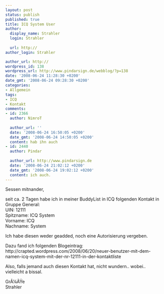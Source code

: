 ```yaml
---
layout: post
status: publish
published: true
title: ICQ System User
author:
  display_name: Strahler
  login: Strahler
  
  url: http://
author_login: Strahler

author_url: http://
wordpress_id: 138
wordpress_url: http://www.pindarsign.de/webblog/?p=138
date: '2008-06-24 11:28:30 +0200'
date_gmt: '2008-06-24 09:28:30 +0200'
categories:
- Allgemein
tags:
- ICQ
- Kontakt
comments:
- id: 2366
  author: NimroT
  
  author_url: ''
  date: '2008-06-24 16:50:05 +0200'
  date_gmt: '2008-06-24 14:50:05 +0200'
  content: hab ihn auch
- id: 2440
  author: Pindar
  
  author_url: http://www.pindarsign.de
  date: '2008-06-24 21:02:12 +0200'
  date_gmt: '2008-06-24 19:02:12 +0200'
  content: ich auch.
---
```

<p>Sessen mitnander,</p>
<p>seit ca. 2 Tagen habe ich in meiner BuddyList in ICQ folgenden Kontakt in Gruppe General:<br />
UIN: 12111<br />
Spitzname: ICQ System<br />
Vorname: ICQ<br />
Nachname: System</p>
<p>Ich habe diesen weder geadded, noch eine Autorisierung vergeben.</p>
<p>Dazu fand ich folgenden Blogeintrag: http:&#47;&#47;crapted.wordpress.com&#47;2008&#47;06&#47;20&#47;neuer-benutzer-mit-dem-namen-icq-system-mit-der-nr-12111-in-der-kontaktliste</p>
<p>Also, falls jemand auch diesen Kontakt hat, nicht wundern.. wobei.. vielleicht a bissal.</p>
<p>Gr&Atilde;&frac14;&Atilde;&Yuml;e<br />
Strahler</p>
